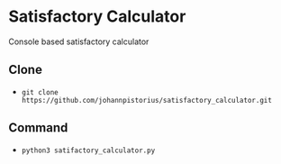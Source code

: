 # Satisfactory Calculator

Console based satisfactory calculator

## Clone

- `git clone https://github.com/johannpistorius/satisfactory_calculator.git`

## Command

- `python3 satifactory_calculator.py`
